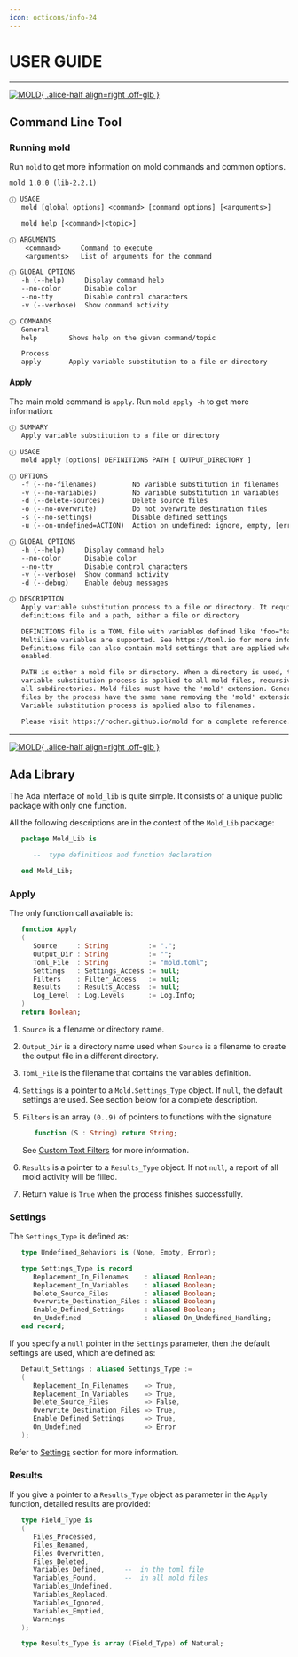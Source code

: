 ```yaml
---
icon: octicons/info-24
---
```


# USER GUIDE

---

[![MOLD](img/Ada_Mold_CLI.png){ .alice-half align=right .off-glb }](https://github.com/rocher/mold)
## Command Line Tool

### Running mold

Run `mold` to get more information on mold commands and common options.

```txt title="mold"
mold 1.0.0 (lib-2.2.1)

ⓘ USAGE
   mold [global options] <command> [command options] [<arguments>]

   mold help [<command>|<topic>]

ⓘ ARGUMENTS
    <command>     Command to execute
    <arguments>   List of arguments for the command

ⓘ GLOBAL OPTIONS
   -h (--help)     Display command help
   --no-color      Disable color
   --no-tty        Disable control characters
   -v (--verbose)  Show command activity

ⓘ COMMANDS
   General
   help        Shows help on the given command/topic

   Process
   apply       Apply variable substitution to a file or directory
```

#### Apply

The main mold command is `apply`. Run `mold apply -h` to get more information:

```txt title="mold apply -h"
ⓘ SUMMARY
   Apply variable substitution to a file or directory

ⓘ USAGE
   mold apply [options] DEFINITIONS PATH [ OUTPUT_DIRECTORY ]

ⓘ OPTIONS
   -f (--no-filenames)         No variable substitution in filenames
   -v (--no-variables)         No variable substitution in variables
   -d (--delete-sources)       Delete source files
   -o (--no-overwrite)         Do not overwrite destination files
   -s (--no-settings)          Disable defined settings
   -u (--on-undefined=ACTION)  Action on undefined: ignore, empty, [error]

ⓘ GLOBAL OPTIONS
   -h (--help)     Display command help
   --no-color      Disable color
   --no-tty        Disable control characters
   -v (--verbose)  Show command activity
   -d (--debug)    Enable debug messages

ⓘ DESCRIPTION
   Apply variable substitution process to a file or directory. It requires a
   definitions file and a path, either a file or directory

   DEFINITIONS file is a TOML file with variables defined like 'foo="bar"'.
   Multiline variables are supported. See https://toml.io for more information.
   Definitions file can also contain mold settings that are applied when
   enabled.

   PATH is either a mold file or directory. When a directory is used, the
   variable substitution process is applied to all mold files, recursively in
   all subdirectories. Mold files must have the 'mold' extension. Generated
   files by the process have the same name removing the 'mold' extension.
   Variable substitution process is applied also to filenames.

   Please visit https://rocher.github.io/mold for a complete reference.
```

---

[![MOLD](img/Ada_Mold_Lib.png){ .alice-half align=right .off-glb }](https://github.com/rocher/mold_lib)
## Ada Library

The Ada interface of `mold_lib` is quite simple. It consists of a unique
public package with only one function.

All the following descriptions are in the context of the `Mold_Lib` package:

```ada title="mold_lib.ads"
   package Mold_Lib is

      --  type definitions and function declaration

   end Mold_Lib;
```

### Apply

The only function call available is:

```ada title="mold.ads"
   function Apply
   (
      Source     : String          := ".";
      Output_Dir : String          := "";
      Toml_File  : String          := "mold.toml";
      Settings   : Settings_Access := null;
      Filters    : Filter_Access   := null;
      Results    : Results_Access  := null;
      Log_Level  : Log.Levels      := Log.Info;
   )
   return Boolean;
```

  1. `Source` is a filename or directory name.

  2. `Output_Dir` is a directory name used when `Source` is a filename to
     create the output file in a different directory.

  3. `Toml_File` is the filename that contains the variables definition.

  4. `Settings` is a pointer to a `Mold.Settings_Type` object. If `null`, the
     default settings are used. See section below for a complete description.

  5. `Filters` is an array `(0..9)` of pointers to functions with the
     signature
     ```ada
        function (S : String) return String;
     ```
     See [Custom Text Filters](reference-guide.md#custom-text-filters-lib) for
     more  information.

  6. `Results` is a pointer to a `Results_Type` object. If not `null`, a
     report of all mold activity will be filled.

  6. Return value is `True` when the process finishes successfully.


### Settings

The `Settings_Type` is defined as:

```ada title="mold.ads"
   type Undefined_Behaviors is (None, Empty, Error);

   type Settings_Type is record
      Replacement_In_Filenames    : aliased Boolean;
      Replacement_In_Variables    : aliased Boolean;
      Delete_Source_Files         : aliased Boolean;
      Overwrite_Destination_Files : aliased Boolean;
      Enable_Defined_Settings     : aliased Boolean;
      On_Undefined                : aliased On_Undefined_Handling;
   end record;
```

If you specify a `null` pointer in the `Settings` parameter, then the default
settings are used, which are defined as:

```ada title="mold_lib.ads"
   Default_Settings : aliased Settings_Type :=
   (
      Replacement_In_Filenames    => True,
      Replacement_In_Variables    => True,
      Delete_Source_Files         => False,
      Overwrite_Destination_Files => True,
      Enable_Defined_Settings     => True,
      On_Undefined                => Error
   );
```

Refer to [Settings](reference-guide.md#settings) section for more information.


### Results

If you give a pointer to a `Results_Type` object as parameter in the `Apply`
function, detailed results are provided:

```ada title="mold_lib.ads"
   type Field_Type is
   (
      Files_Processed,
      Files_Renamed,
      Files_Overwritten,
      Files_Deleted,
      Variables_Defined,     --  in the toml file
      Variables_Found,       --  in all mold files
      Variables_Undefined,
      Variables_Replaced,
      Variables_Ignored,
      Variables_Emptied,
      Warnings
   );

   type Results_Type is array (Field_Type) of Natural;
```
